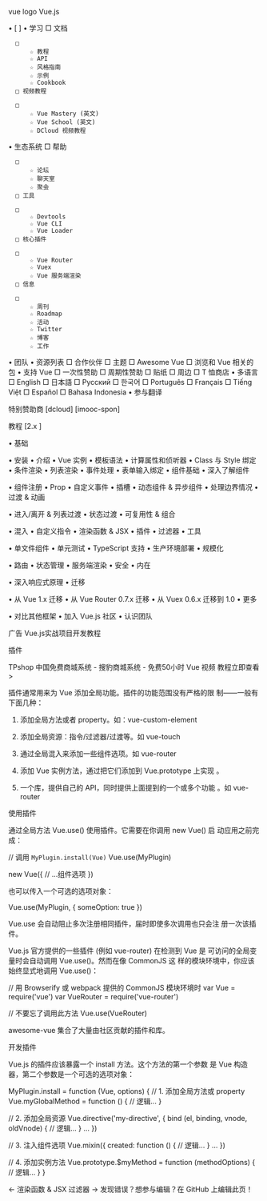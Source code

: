  
vue logo Vue.js

  • [                    ]
  • 学习
      □ 文档

      □ 
          ☆ 教程
          ☆ API
          ☆ 风格指南
          ☆ 示例
          ☆ Cookbook
      □ 视频教程

      □ 
          ☆ Vue Mastery (英文)
          ☆ Vue School (英文)
          ☆ DCloud 视频教程
  • 生态系统
      □ 帮助

      □ 
          ☆ 论坛
          ☆ 聊天室
          ☆ 聚会
      □ 工具

      □ 
          ☆ Devtools
          ☆ Vue CLI
          ☆ Vue Loader
      □ 核心插件

      □ 
          ☆ Vue Router
          ☆ Vuex
          ☆ Vue 服务端渲染
      □ 信息

      □ 
          ☆ 周刊
          ☆ Roadmap
          ☆ 活动
          ☆ Twitter
          ☆ 博客
          ☆ 工作
  • 团队
  • 资源列表
      □ 合作伙伴
      □ 主题
      □ Awesome Vue
      □ 浏览和 Vue 相关的包
  • 支持 Vue
      □ 一次性赞助
      □ 周期性赞助
      □ 贴纸
      □ 周边
      □ T 恤商店
  • 多语言
      □ English
      □ 日本語
      □ Русский
      □ 한국어
      □ Português
      □ Français
      □ Tiếng Việt
      □ Español
      □ Bahasa Indonesia
  • 参与翻译

特别赞助商
[dcloud]
[imooc-spon]

教程 [2.x ]

  • 基础

  • 安装
  • 介绍
  • Vue 实例
  • 模板语法
  • 计算属性和侦听器
  • Class 与 Style 绑定
  • 条件渲染
  • 列表渲染
  • 事件处理
  • 表单输入绑定
  • 组件基础
  • 深入了解组件

  • 组件注册
  • Prop
  • 自定义事件
  • 插槽
  • 动态组件 & 异步组件
  • 处理边界情况
  • 过渡 & 动画

  • 进入/离开 & 列表过渡
  • 状态过渡
  • 可复用性 & 组合

  • 混入
  • 自定义指令
  • 渲染函数 & JSX
  • 插件
  • 过滤器
  • 工具

  • 单文件组件
  • 单元测试
  • TypeScript 支持
  • 生产环境部署
  • 规模化

  • 路由
  • 状态管理
  • 服务端渲染
  • 安全
  • 内在

  • 深入响应式原理
  • 迁移

  • 从 Vue 1.x 迁移
  • 从 Vue Router 0.7.x 迁移
  • 从 Vuex 0.6.x 迁移到 1.0
  • 更多

  • 对比其他框架
  • 加入 Vue.js 社区
  • 认识团队

广告 Vue.js实战项目开发教程

插件

TPshop 中国免费商城系统 - 搜豹商城系统 - 免费50小时 Vue 视频
教程立即查看 >

插件通常用来为 Vue 添加全局功能。插件的功能范围没有严格的限
制——一般有下面几种：

 1. 添加全局方法或者 property。如：vue-custom-element

 2. 添加全局资源：指令/过滤器/过渡等。如 vue-touch

 3. 通过全局混入来添加一些组件选项。如 vue-router

 4. 添加 Vue 实例方法，通过把它们添加到 Vue.prototype 上实现
    。

 5. 一个库，提供自己的 API，同时提供上面提到的一个或多个功能
    。如 vue-router

 使用插件

通过全局方法 Vue.use() 使用插件。它需要在你调用 new Vue() 启
动应用之前完成：

// 调用 `MyPlugin.install(Vue)`
Vue.use(MyPlugin)

new Vue({
  // ...组件选项
})

也可以传入一个可选的选项对象：

Vue.use(MyPlugin, { someOption: true })

Vue.use 会自动阻止多次注册相同插件，届时即使多次调用也只会注
册一次该插件。

Vue.js 官方提供的一些插件 (例如 vue-router) 在检测到 Vue 是
可访问的全局变量时会自动调用 Vue.use()。然而在像 CommonJS 这
样的模块环境中，你应该始终显式地调用 Vue.use()：

// 用 Browserify 或 webpack 提供的 CommonJS 模块环境时
var Vue = require('vue')
var VueRouter = require('vue-router')

// 不要忘了调用此方法
Vue.use(VueRouter)

awesome-vue 集合了大量由社区贡献的插件和库。

 开发插件

Vue.js 的插件应该暴露一个 install 方法。这个方法的第一个参数
是 Vue 构造器，第二个参数是一个可选的选项对象：

MyPlugin.install = function (Vue, options) {
  // 1. 添加全局方法或 property
  Vue.myGlobalMethod = function () {
    // 逻辑...
  }

  // 2. 添加全局资源
  Vue.directive('my-directive', {
    bind (el, binding, vnode, oldVnode) {
      // 逻辑...
    }
    ...
  })

  // 3. 注入组件选项
  Vue.mixin({
    created: function () {
      // 逻辑...
    }
    ...
  })

  // 4. 添加实例方法
  Vue.prototype.$myMethod = function (methodOptions) {
    // 逻辑...
  }
}

← 渲染函数 & JSX 过滤器 →
发现错误？想参与编辑？在 GitHub 上编辑此页！
